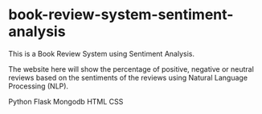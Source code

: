 # book-review-system-sentiment-analysis
This is a Book Review System using Sentiment Analysis.

The website here will show the percentage of positive, negative or neutral reviews based on the sentiments of the reviews using Natural Language Processing (NLP).

Python
Flask
Mongodb
HTML
CSS
